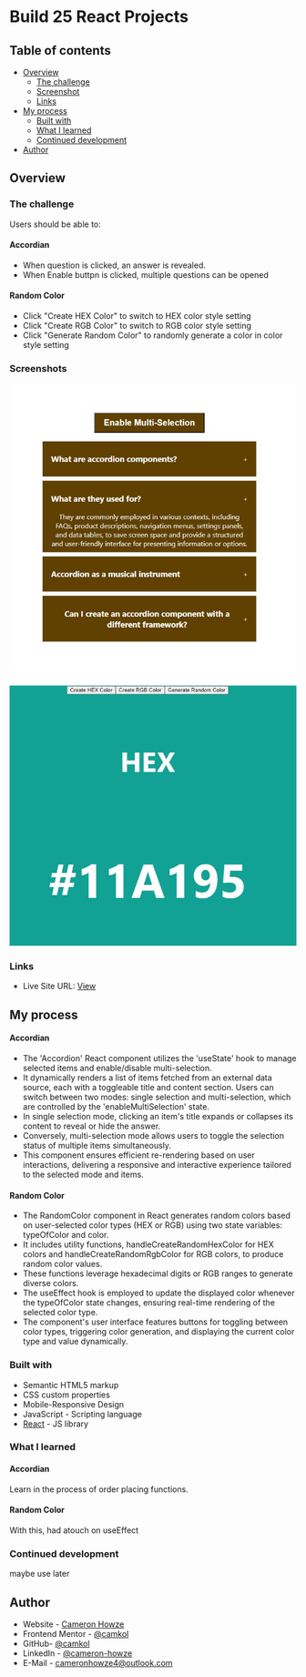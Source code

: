# Build 25 React Projects

## Table of contents

- [Overview](#overview)
  - [The challenge](#the-challenge)
  - [Screenshot](#screenshot)
  - [Links](#links)
- [My process](#my-process)
  - [Built with](#built-with)
  - [What I learned](#what-i-learned)
  - [Continued development](#continued-development)
- [Author](#author)

## Overview

### The challenge

Users should be able to:

#### Accordian

- When question is clicked, an answer is revealed.
- When Enable buttpn is clicked, multiple questions can be opened

#### Random Color

- Click "Create HEX Color" to switch to HEX color style setting
- Click "Create RGB Color" to switch to RGB color style setting
- Click "Generate Random Color" to randomly generate a color in color style setting

### Screenshots

![](./screen/accordion.jpg) ![](./screen/randomcolor.jpg)

### Links

- Live Site URL: [View](https://build25reactprojects.netlify.app/)

## My process

#### Accordian

- The 'Accordion' React component utilizes the 'useState' hook to manage selected items and enable/disable multi-selection.
- It dynamically renders a list of items fetched from an external data source, each with a toggleable title and content section. Users can switch between two modes: single selection and multi-selection, which are controlled by the 'enableMultiSelection' state.
- In single selection mode, clicking an item's title expands or collapses its content to reveal or hide the answer.
- Conversely, multi-selection mode allows users to toggle the selection status of multiple items simultaneously.
- This component ensures efficient re-rendering based on user interactions, delivering a responsive and interactive experience tailored to the selected mode and items.

#### Random Color

- The RandomColor component in React generates random colors based on user-selected color types (HEX or RGB) using two state variables: typeOfColor and color.
- It includes utility functions, handleCreateRandomHexColor for HEX colors and handleCreateRandomRgbColor for RGB colors, to produce random color values.
- These functions leverage hexadecimal digits or RGB ranges to generate diverse colors.
- The useEffect hook is employed to update the displayed color whenever the typeOfColor state changes, ensuring real-time rendering of the selected color type.
- The component's user interface features buttons for toggling between color types, triggering color generation, and displaying the current color type and value dynamically.

### Built with

- Semantic HTML5 markup
- CSS custom properties
- Mobile-Responsive Design
- JavaScript - Scripting language
- [React](https://reactjs.org/) - JS library

### What I learned

#### Accordian

Learn in the process of order placing functions.

#### Random Color

With this, had atouch on useEffect

### Continued development

maybe use later

## Author

- Website - [Cameron Howze](https://camkol.github.io/)
- Frontend Mentor - [@camkol](https://www.frontendmentor.io/profile/camkol)
- GitHub- [@camkol](https://github.com/camkol)
- LinkedIn - [@cameron-howze](https://www.linkedin.com/in/cameron-howze-28a646109/)
- E-Mail - [cameronhowze4@outlook.com](mailto:cameronhowze4@outlook.com)
